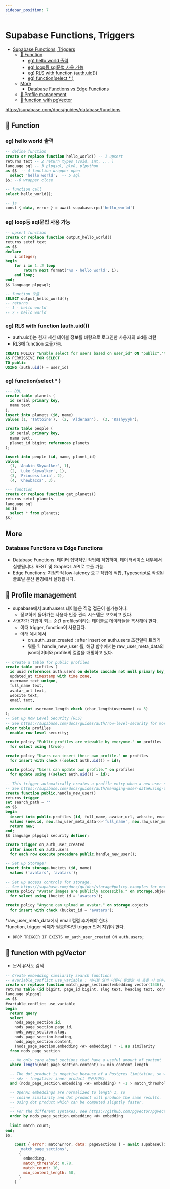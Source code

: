 ```yaml
---
sidebar_position: 7
---
```


# Supabase Functions, Triggers  

- [Supabase Functions, Triggers](#supabase-functions-triggers)
  - [📌 Function](#-function)
    - [eg) hello world 출력](#eg-hello-world-출력)
    - [eg) loop등 sql문법 사용 가능](#eg-loop등-sql문법-사용-가능)
    - [eg) RLS with function (auth.uid())](#eg-rls-with-function-authuid)
    - [eg) function(select \* )](#eg-functionselect--)
  - [More](#more)
    - [Database Functions vs Edge Functions](#database-functions-vs-edge-functions)
  - [📌 Profile management](#-profile-management)
  - [📌 function with pgVector](#-function-with-pgvector)


https://supabase.com/docs/guides/database/functions

## 📌 Function

### eg) hello world 출력  

```sql
-- define function  
create or replace function hello_world() -- 1 upsert
returns text -- 2 return types (void, int, ... )
language sql -- 3 plpgsql, plv8, plpython
as $$  -- 4 function wrapper open  
  select 'hello world';  -- 5 sql 
$$; --6 wrapper close

-- function call
select hello_world();

-- js 
const { data, error } = await supabase.rpc('hello_world')
```

### eg) loop등 sql문법 사용 가능  

```sql
-- upsert function 
create or replace function output_hello_world()
returns setof text 
as $$
declare
    i integer;
begin
    for i in 1..2 loop
        return next format('%s - hello world', i);
    end loop;
end;
$$ language plpgsql;

-- function 호출
SELECT output_hello_world();
-- returns
-- 1 - hello world
-- 2 - hello world
```

### eg) RLS with function (auth.uid())

- auth.uid()는 현재 세션 테이블 정보를 바탕으로 로그인한 사용자의 uid를 리턴   
- RLS에 function 호출가능.  

```sql
CREATE POLICY "Enable select for users based on user_id" ON "public"."todos"
AS PERMISSIVE FOR SELECT
TO public
USING (auth.uid() = user_id)  
```

### eg) function(select * )

```sql  
--- DDL
create table planets (
  id serial primary key,
  name text
);
insert into planets (id, name)
values (1, 'Tattoine'),  (2, 'Alderaan'),  (3, 'Kashyyyk');

create table people (
  id serial primary key,
  name text,
  planet_id bigint references planets
);

insert into people (id, name, planet_id)
values
  (1, 'Anakin Skywalker', 1),
  (2, 'Luke Skywalker', 1),
  (3, 'Princess Leia', 2),
  (4, 'Chewbacca', 3);

--- function
create or replace function get_planets()
returns setof planets
language sql
as $$
  select * from planets;
$$;
```

## More

### Database Functions vs Edge Functions  

- Database Functions: 데이터 집약적인 작업에 적합하며, 데이터베이스 내부에서 실행됩니다. REST 및 GraphQL API로 호출 가능.
- Edge Functions: 지정학적 low-latency 요구 작업에 적합, Typescript로 작성된 글로벌 분산 환경에서 실행됩니다.


## 📌 Profile management  

- supabase에서 auth.users 테이블은 직접 접근이 불가능하다.  
  - 정교하게 돌아가는 사용자 인증 관리 시스템은 보호되고 있다.  
- 사용자가 가입이 되는 순간 profiles이라는 테이블로 데이터들을 복사해야 한다.  
  - 이때 trigger, function이 사용된다.  
  - 아래 예시에서
    - on_auth_user_created : after insert on auth.users 조건일때 트리거  
    - 뭐를 ?: handle_new_user 를, 해당 함수에서는 raw_user_meta_data의 json데이터와 profile의 컬럼을 매핑하고 있다.   

```sql
-- Create a table for public profiles
create table profiles (
  id uuid references auth.users on delete cascade not null primary key,
  updated_at timestamp with time zone,
  username text unique,
  full_name text,
  avatar_url text,
  website text,
  email text,

  constraint username_length check (char_length(username) >= 3)
);
-- Set up Row Level Security (RLS)
-- See https://supabase.com/docs/guides/auth/row-level-security for more details.
alter table profiles
  enable row level security;

create policy "Public profiles are viewable by everyone." on profiles
  for select using (true);

create policy "Users can insert their own profile." on profiles
  for insert with check ((select auth.uid()) = id);

create policy "Users can update own profile." on profiles
  for update using ((select auth.uid()) = id);

-- This trigger automatically creates a profile entry when a new user signs up via Supabase Auth.
-- See https://supabase.com/docs/guides/auth/managing-user-data#using-triggers for more details.
create function public.handle_new_user()
returns trigger
set search_path = ''
as $$
begin
  insert into public.profiles (id, full_name, avatar_url, website, email)
  values (new.id, new.raw_user_meta_data->>'full_name', new.raw_user_meta_data->>'avatar_url', NULL, new.raw_user_meta_data->>'email');
  return new;
end;
$$ language plpgsql security definer;

create trigger on_auth_user_created
  after insert on auth.users
  for each row execute procedure public.handle_new_user();

-- Set up Storage!
insert into storage.buckets (id, name)
  values ('avatars', 'avatars');

-- Set up access controls for storage.
-- See https://supabase.com/docs/guides/storage#policy-examples for more details.
create policy "Avatar images are publicly accessible." on storage.objects
  for select using (bucket_id = 'avatars');

create policy "Anyone can upload an avatar." on storage.objects
  for insert with check (bucket_id = 'avatars');

```

*raw_user_meta_data에서 email 컬럼 추가해야 한다.  
*function, trigger 삭제가 필요하다면 trigger 먼저 지워야 한다.  
- `DROP TRIGGER IF EXISTS on_auth_user_created ON auth.users;`    


## 📌 function with pgVector    

- 문서 유사도 검색  

```sql
-- Create embedding similarity search functions
-- #variable_conflict use_variable : 테이블 열의 이름이 동일할 때 충돌 시 변수를 우선 참조.
create or replace function match_page_sections(embedding vector(1536), match_threshold float, match_count int, min_content_length int)
returns table (id bigint, page_id bigint, slug text, heading text, content text, similarity float)
language plpgsql
as $$
#variable_conflict use_variable
begin
  return query
  select
    nods_page_section.id,
    nods_page_section.page_id,
    nods_page_section.slug,
    nods_page_section.heading,
    nods_page_section.content,
    (nods_page_section.embedding <#> embedding) * -1 as similarity
  from nods_page_section

  -- We only care about sections that have a useful amount of content
  where length(nods_page_section.content) >= min_content_length

  -- The dot product is negative because of a Postgres limitation, so we negate it
  -- <#> - (negative) inner product 연산자이다.  
  and (nods_page_section.embedding <#> embedding) * -1 > match_threshold

  -- OpenAI embeddings are normalized to length 1, so
  -- cosine similarity and dot product will produce the same results.
  -- Using dot product which can be computed slightly faster.
  --
  -- For the different syntaxes, see https://github.com/pgvector/pgvector
  order by nods_page_section.embedding <#> embedding
  
  limit match_count;
end;
$$;
```

```js
    const { error: matchError, data: pageSections } = await supabaseClient.rpc(
      'match_page_sections',
      {
        embedding,
        match_threshold: 0.78,
        match_count: 10,
        min_content_length: 50,
      }
    )
```